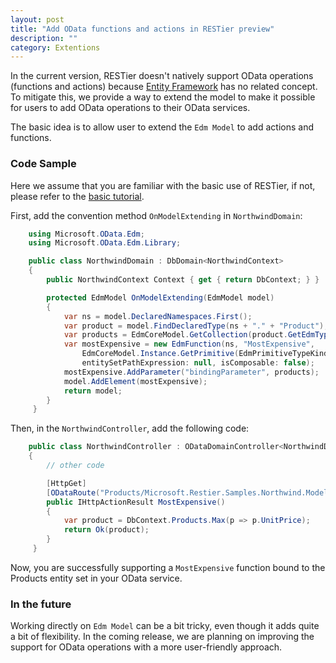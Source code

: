 ```yaml
---
layout: post
title: "Add OData functions and actions in RESTier preview"
description: ""
category: Extentions
---
```


In the current version, RESTier doesn't natively support OData operations (functions and actions) because [Entity Framework](http://msdn.microsoft.com/en-us/data/ef.aspx) has no related concept. To mitigate this, we provide a way to extend the model to make it possible for users to add OData operations to their OData services.

The basic idea is to allow user to extend the `Edm Model` to add actions and functions. 

### Code Sample
Here we assume that you are familiar with the basic use of RESTier, if not, please refer to the [basic tutorial](https://github.com/OData/RESTier/wiki/Samples-1:-Getting-started---basic).

First, add the convention method `OnModelExtending` in `NorthwindDomain`:

```csharp
    using Microsoft.OData.Edm;
    using Microsoft.OData.Edm.Library;

    public class NorthwindDomain : DbDomain<NorthwindContext>
    {
        public NorthwindContext Context { get { return DbContext; } }

        protected EdmModel OnModelExtending(EdmModel model)
        {
            var ns = model.DeclaredNamespaces.First();
            var product = model.FindDeclaredType(ns + "." + "Product");
            var products = EdmCoreModel.GetCollection(product.GetEdmTypeReference(isNullable: false));
            var mostExpensive = new EdmFunction(ns, "MostExpensive",
                EdmCoreModel.Instance.GetPrimitive(EdmPrimitiveTypeKind.Double, isNullable: false), isBound: true,
                entitySetPathExpression: null, isComposable: false);
            mostExpensive.AddParameter("bindingParameter", products);
            model.AddElement(mostExpensive);
            return model;
        }
     }
```

Then, in the `NorthwindController`, add the following code:

```csharp
    public class NorthwindController : ODataDomainController<NorthwindDomain>
    {
        // other code

        [HttpGet]
        [ODataRoute("Products/Microsoft.Restier.Samples.Northwind.Models.MostExpensive")]
        public IHttpActionResult MostExpensive()
        {
            var product = DbContext.Products.Max(p => p.UnitPrice);
            return Ok(product);
        }
     }
```

Now, you are successfully supporting a `MostExpensive` function bound to the Products entity set in your OData service.

### In the future
Working directly on `Edm Model` can be a bit tricky, even though it adds quite a bit of flexibility. In the coming release, we are planning on improving the support for OData operations with a more user-friendly approach. 
